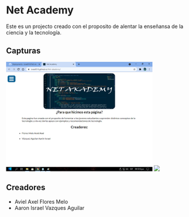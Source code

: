 <h1>Net Academy</h1>
Este es un projecto creado con el proposito de alentar la enseñansa de la ciencia y la tecnología.
<h2>Capturas</h2>
<img src="Img/Captura1.png" width='400px'>
<img src="Captura2.png" width='400px'>
<h2>Creadores</h2>
<ul>
    <li>Aviel Axel Flores Melo</li>
    <li>Aaron Israel Vazques Aguilar</li>
</ul>